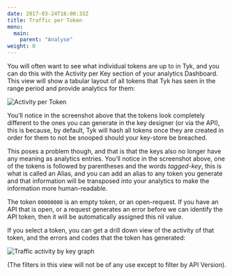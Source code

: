 ```yaml
---
date: 2017-03-24T16:00:33Z
title: Traffic per Token
menu:
  main:
    parent: "Analyse"
weight: 0 
---
```


You will often want to see what individual tokens are up to in Tyk, and you can do this with the Activity per Key section of your analytics Dashboard. This view will show a tabular layout of all tokens that Tyk has seen in the range period and provide analytics for them:

![Activity per Token][2]

You’ll notice in the screenshot above that the tokens look completely different to the ones you can generate in the key designer (or via the API), this is because, by default, Tyk will hash all tokens once they are created in order for them to not be snooped should your key-store be breached.

This poses a problem though, and that is that the keys also no longer have any meaning as analytics entries. You’ll notice in the screenshot above, one of the tokens is followed by parentheses and the words *tagged-key*, this is what is called an Alias, and you can add an alias to any token you generate and that information will be transposed into your analytics to make the information more human-readable.

The token `00000000` is an empty token, or an open-request. If you have an API that is open, or a request generates an error before we can identify the API token, then it will be automatically assigned this nil value.

If you select a token, you can get a drill down view of the activity of that token, and the errors and codes that the token has generated:

![Traffic activity by key graph][2]

(The filters in this view will not be of any use except to filter by API Version).

[1]: /img/dashboard/usage-data/activityPerToken.png
[2]: /img/dashboard/usage-data/tokenViewDetail.png